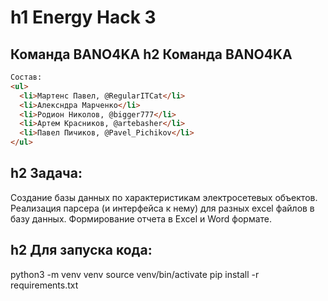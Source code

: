 h1 Energy Hack 3
=====================



Команда BANO4KA
h2 Команда BANO4KA
-----------------------------------
```html
Состав:
<ul>
  <li>Мартенс Павел, @RegularITCat</li>
  <li>Алексндра Марченко</li>
  <li>Родион Николов, @bigger777</li>
  <li>Артем Красников, @artebasher</li>
  <li>Павел Пичиков, @Pavel_Pichikov</li>
</ul>
```
h2 Задача:
-----------------------------------
Создание базы данных по характеристикам электросетевых объектов.
Реализация парсера (и интерфейса к нему) для разных excel файлов в базу данных. 
Формирование отчета в Excel и Word формате.



h2 Для запуска кода:
-----------------------------------
python3 -m venv venv
source venv/bin/activate
pip install -r requirements.txt
